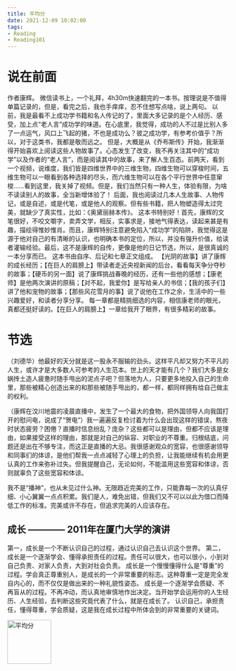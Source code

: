 ```yaml
---
title: 平均分
date: 2021-12-09 10:02:00
tags:
- Reading
- Reading101
---
```


# 说在前面
作者康辉。
微信读书上，一个礼拜，4h30m快速翻完的一本书。按理说是不值得单篇记录的，但是，看完之后，我也手痒痒，忍不住想写点啥，说上两句。
以前，我是最看不上成功学书籍和名人传记的了，里面大多记录的是个人经历、感受，加上点“老人言”成功学的味道。在心底里，我觉得，成功的人不过是比别人多了一点运气，风口上飞起的猪，不也是成功么？彼之成功学，有参考价值乎？所以，对于这类书，我都是敬而远之。
但是，大概是从《乔布斯传》开始，我渐渐得开始喜欢上阅读这些人物故事了。心态发生了改变，我不再关注其中的“成功学”以及作者的“老人言”，而是阅读其中的故事，来了解人生百态。前两天，看到一个视频，说维度，我们皆是四维世界中的三维生物，四维生物可以穿梭时间，五维生物可以一眼看到各种选择的尽头，而六维生物可以在各个平行世界中任意窜梭……看到这里，我关掉了视频。但是，我们当然只有一种人生，体验有限，为啥不读读别人的故事，全当新增体验了！
后面，我也阅读过几本人生故事、人物传记，或是自述，或是代笔，或是他人的观察。但有些书籍，把人物塑造得太过完美，就缺少了真实性，比如：《奥黛丽赫本传》。
这本书特别好！首先，康辉的文笔很好，不咬文嚼字，卖弄文学，相反，实事求是，接地气得表达，读起来甚是有趣，描绘得惟妙惟肖。而且，康辉特别注意避免陷入“成功学”的陷阱，我觉得这是源于他对自己的有清晰的认识，也明确本书的定位，所以，并没有强升价值，给读者灌输经验。最后，这不是康辉的自传，更像是他的日记节选，所以，是很真诚的一本分享而已。
这本书由自序、后记和七章正文组成。
【光阴的故事】讲了康辉的成长经历；【在巨人的肩膀上】带读者走近央视新闻的后台，看看每天争分夺秒的故事；【硬币的另一面】说了康辉挑战春晚的经历，还有一些他的感想；【康老师】是他两次演讲的原稿；【对不起，我爱你】是写给亲人的书信；【我的孩子们】讲了他和宠物的故事；【那些风花雪月的事】说了说他在工作之余，生活中的一些兴趣爱好，和读者分享分享。
每一章都是精挑细选的内容，相信康老师的眼光，真都还挺好读的。【在巨人的肩膀上】一章给我开了眼界，有很多精彩的故事。

# 节选
（刘德华）他最好的天分就是这一股永不服输的劲头。这样平凡却又努力不平凡的人生，或许才是大多数人可参考的人生范本。世上的天才能有几个？我们大多是女娲抟土造人疲惫时随手甩出的泥点子吧？但落地为人，只要更多地投入自己的生命里，那些被精心创造出来的和那些被随手甩出的，都一样，都同样拥有给自己做主的权利。

（康辉在汶川地震的凌晨直播中，发生了一个最大的食物，把外国领导人向我国打开的慰问电，说成了“贺电”）我一遍遍反复检讨着为什么会出现这样的错误，熬夜时状态疲劳？困倦？直播时信息纷乱？庞杂？这些都可以是理由，但都不应该是理由，如果接受这样的理由，那就是对自己的纵容、对职业的不尊重。归根结底，问题还是出在不够专注，而这正是直播的大忌。我很感谢观众的宽容，也很感谢领导和同事们的体谅，是他们帮我一点点减轻了心理上的负担，让我能继续有机会用更认真的工作来弥补过失。但我提醒自己，无论如何，不能滥用这些宽容和体谅，否则就辜负了这些宽容和体谅。

我不是“播神”，也从未见过什么神。无限趋近完美的工作，只能靠每一次的认真仔细、小心翼翼一点点积累。我们是人，难免出错，但我们又不可以以此为借口而降低工作的标准。完美或许不存在，但追求完美的人应该存在。

## 成长 ———— 2011年在厦门大学的演讲
第一，成长是一个不断认识自己的过程，通过认识自己去认识这个世界。
第二，成长是一个逐渐学会、懂得承担责任的过程。责任可以很大，也可以很小，小到对自己负责、对家人负责，大到对社会负责。
成长是一个慢慢懂得什么是“尊重”的过程。学会真正尊重别人，是成长的一个非常重要的标志。这种尊重一定是完全发自内心的，而不仅仅是做出来的一种礼貌性姿态。
成长是一个逐渐学会质疑、不再盲从的过程。不再冲动，而认真地审慎地作出决定。当开始学会运用你的人生经历、人生经验，去判断这些究竟代表了什么，就是在成长了。
认识自己，承担责任，懂得尊重，学会质疑，这是我在成长过程中所体会到的非常重要的关键词。

<img src="../../../../../pics/reading/as/average-score.jpg" alt="平均分" width="100">


